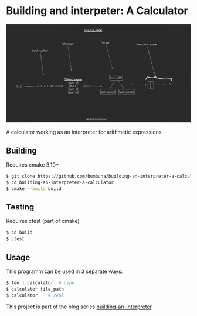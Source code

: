 # Building and interpeter: A Calculator

![cover image](resources/Bodmas_calculator.jpg)

A calculator working as an interpreter for arithmetic expressions.

## Building

Requires cmake 3.10+

```bash
$ git clone https://github.com/bumbuna/building-an-interpreter-a-calculator
$ cd building-an-interpreter-a-calculator
$ cmake --build build
```

## Testing

Requires ctest (part of cmake)

```bash
$ cd build
$ ctest
```

## Usage

This programm can be used in 3 separate ways:

```bash
$ tee | calculator  # pipe
$ calculator file_path
$ calculator    # repl
```

This project is part of the blog series [building-an-interpreter](https://devbumbuna.com/building-an-interpreter-a-calculator).

